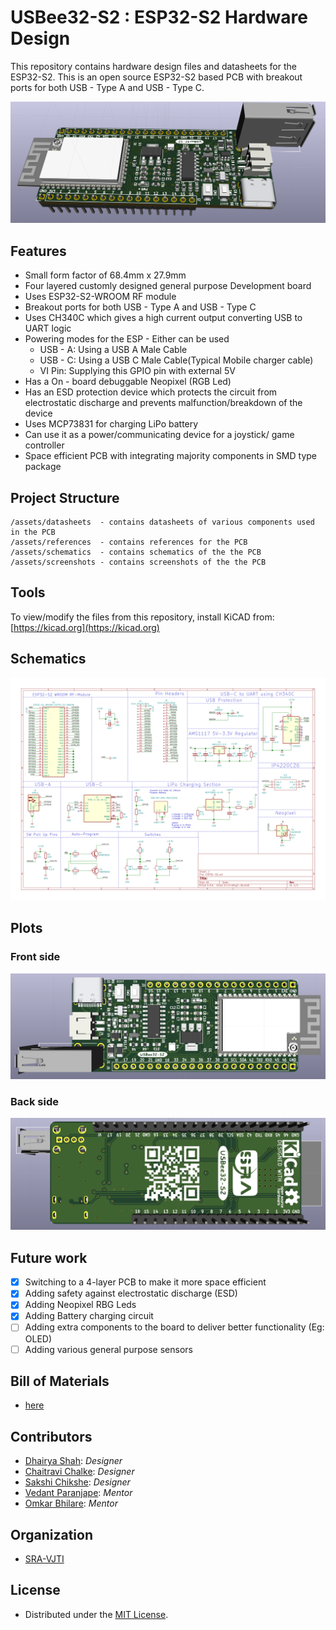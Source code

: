 # USBee32-S2 : ESP32-S2 Hardware Design

This repository contains hardware design files and datasheets for the ESP32-S2. This is an open source ESP32-S2 based PCB with breakout ports for both USB - Type A and USB - Type C.


<img src="./assets/screenshots/4 layer/general.png"/>

## Features

* Small form factor of 68.4mm x 27.9mm
* Four layered customly designed general purpose Development board
* Uses ESP32-S2-WROOM RF module
* Breakout ports for both USB - Type A and USB - Type C
* Uses CH340C which gives a high current output converting USB to UART logic
* Powering modes for the ESP - Either can be used
  - USB - A: Using a USB A Male Cable
  - USB - C: Using a USB C Male Cable(Typical Mobile charger cable)
  - VI Pin: Supplying this GPIO pin with external 5V
* Has a On - board debuggable Neopixel (RGB Led)
* Has an ESD protection device which protects the circuit from electrostatic discharge and prevents malfunction/breakdown of the device
* Uses MCP73831 for charging LiPo battery
* Can use it as a power/communicating device for a joystick/ game controller
* Space efficient PCB with integrating majority components in SMD type package 


## Project Structure

```
/assets/datasheets  - contains datasheets of various components used in the PCB
/assets/references  - contains references for the PCB
/assets/schematics  - contains schematics of the the PCB
/assets/screenshots - contains screenshots of the the PCB
```

## Tools

To view/modify the files from this repository, install KiCAD from: [https://kicad.org](https://kicad.org)

## Schematics

<img src="./assets/schematics/v.2/USBee32-S2__4lyr_Schematics.svg"/>

## Plots

### Front side

<img src="./assets/screenshots/4 layer/front.png"/>


### Back side

<img src="./assets/screenshots/4 layer/back.png"/>


## Future work

- [x] Switching to a 4-layer PCB to make it more space efficient
- [x] Adding safety against electrostatic discharge (ESD)
- [x] Adding Neopixel RBG Leds
- [x] Adding Battery charging circuit
- [ ] Adding extra components to the board to deliver better functionality (Eg: OLED)
- [ ] Adding various general purpose sensors 

## Bill of Materials
- [here](https://docs.google.com/spreadsheets/d/1bL3xiH2Zh8nPkFcn60B3-9qF9RpFs6EWBHacvU51Qi4/edit#gid=0)

<!-- CONTRIBUTORS -->
## Contributors

- [Dhairya Shah](https://github.com/dhairyashah1): *Designer*
- [Chaitravi Chalke](https://github.com/chaitravi-ce): *Designer*
- [Sakshi Chikshe](https://github.com/Sakshi-0311): *Designer*
- [Vedant Paranjape](https://github.com/VedantParanjape): *Mentor*
- [Omkar Bhilare](https://github.com/ombhilare999): *Mentor*

## Organization
- [SRA-VJTI](https://github.com/SRA-VJTI)



## License
- Distributed under the [MIT License](https://github.com/dhairyashah1/pcb-design-ESP32-S2/blob/main/LICENSE).
